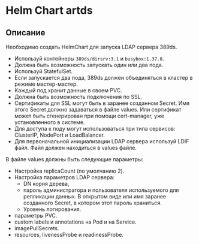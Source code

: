 # Helm Chart artds

## Описание

Необходимо создать HelmChart для запуска LDAP сервера 389ds.

- Используй контейнеры `389ds/dirsrv:3.1` и `busybox:1.37.0`.
- Должна быть возможность запускать один или два пода.
- Используй StatefulSet.
- Если запускается два пода, 389ds должен объединяться в кластер в режиме мастер-мастер.
- Каждый под хранит данные в своем PVC.
- Должна быть возможность подключения по SSL.
- Сертификаты для SSL могут быть в заранее созданном Secret. Имя этого Secret должно задаваться в файле values. Или сертификат может быть сгенерирован при помощи cert-manager, уже установленного в системе.
- Для доступа к поду могут использоваться три типа сервисов: ClusterIP, NodePort и LoadBalancer.
- Для первоначальной инициализации LDAP сервера используй LDIF файл. Файл должен находиться в values файле.

В файле values должны быть следующие параметры:

- Настройка replicaCount (по умолчанию 2).
- Настройка параметров LDAP сервера:
  - DN корня дерева,
  - пароль администратора и пользователя используемого для репликации данных. В открытом виде или имя заранее созданного Secret, в котором этот пароль храниться.
  - Уровень логирования.
- параметры PVC.
- custom labels и annotations на Pod и на Service.
- imagePullSecrets.
- resources, livenessProbe и readinessProbe.


